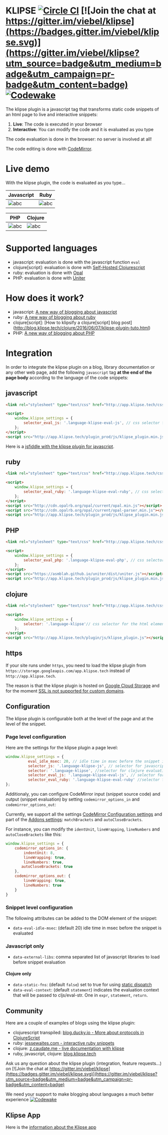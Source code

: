 # KLIPSE [![Circle CI](https://circleci.com/gh/viebel/klipse/tree/master.svg?style=svg)](https://circleci.com/gh/viebel/klipse/tree/master) [![Join the chat at https://gitter.im/viebel/klipse](https://badges.gitter.im/viebel/klipse.svg)](https://gitter.im/viebel/klipse?utm_source=badge&utm_medium=badge&utm_campaign=pr-badge&utm_content=badge)  [![Codewake](https://www.codewake.com/badges/contribute.svg)](https://www.codewake.com/p/klipse)

The klipse plugin is a javascript tag that transforms static code snippets of an html page to live and interactive snippets:

1. **Live**: The code is executed in your browser
2. **Interactive**: You can modify the code and it is evaluated as you type

The code evaluation is done in the browser: no server is involved at all!

The code editing is done with [CodeMirror](http://codemirror.net/).

# Live demo

With the klipse plugin, the code is evaluated as you type...

|Javascript | Ruby |
|-------------------------|-------------------------|
|![abc](https://raw.githubusercontent.com/viebel/klipse/master/images/javascript-snippet.gif) |  ![abc](https://raw.githubusercontent.com/viebel/klipse/master/images/ruby-snippet.gif)|

|PHP | Clojure |
|-------------------------|-------------------------|
|![abc](https://raw.githubusercontent.com/viebel/klipse/master/images/php-snippet.gif) |  ![abc](https://raw.githubusercontent.com/viebel/klipse/master/images/clojure-snippet.gif?cachebuster1)|




# Supported languages

- javascript: evaluation is done with the javascript function `eval`
- clojure[script]: evaluation is done with [Self-Hosted Clojurescript](http://swannodette.github.io/2015/07/29/clojurescript-17)
- ruby: evaluation is done with [Opal](http://opalrb.org/)
- PHP: evaluation is done with [Uniter](https://asmblah.github.io/uniter/)


# How does it work?

- javascript: [A new way of blogging about javascript](http://blog.klipse.tech/javascript/2016/06/20/blog-javascript.html)
- ruby: [A new way of blogging about ruby](http://blog.klipse.tech/ruby/2016/06/20/blog-ruby.html)
- clojure[script]: [How to klipsify a clojure[script] blog post] (http://blog.klipse.tech/clojure/2016/06/07/klipse-plugin-tuto.html)
- PHP: [A new way of blogging about PHP](http://blog.klipse.tech/php/2016/06/26/blog-php.html)


# Integration

In order to integrate the klipse plugin on a blog, library documentation or any other web page, add the following `javascript` tag **at the end of the page body** according to the language of the code snippets:

## javascript

```html
<link rel="stylesheet" type="text/css" href="http://app.klipse.tech/css/codemirror.css">

<script>
    window.klipse_settings = {
        selector_eval_js: '.language-klipse-eval-js', // css selector for the html elements you want to klipsify
    };
</script>
<script src="http://app.klipse.tech/plugin_prod/js/klipse_plugin.min.js"></script>
```

Here is a [jsfiddle with the klipse plugin for javascript](https://jsfiddle.net/viebel/50oLnykk/).

## ruby

```html
<link rel="stylesheet" type="text/css" href="http://app.klipse.tech/css/codemirror.css">

<script>
    window.klipse_settings = {
        selector_eval_ruby: '.language-klipse-eval-ruby', // css selector for the html elements you want to klipsify
    };
</script>
<script src="http://cdn.opalrb.org/opal/current/opal.min.js"></script>
<script src="http://cdn.opalrb.org/opal/current/opal-parser.min.js"></script>
<script src="http://app.klipse.tech/plugin_prod/js/klipse_plugin.min.js"></script>
```

## PHP

```html
<link rel="stylesheet" type="text/css" href="http://app.klipse.tech/css/codemirror.css">

<script>
    window.klipse_settings = {
        selector_eval_php: '.language-klipse-eval-php', // css selector for the html elements you want to klipsify
    };
</script>
<script src="https://asmblah.github.io/uniter/dist/uniter.js"></script>
<script src="http://app.klipse.tech/plugin_prod/js/klipse_plugin.min.js"></script>
```


## clojure

```html
<link rel="stylesheet" type="text/css" href="http://app.klipse.tech/css/codemirror.css">

<script>
    window.klipse_settings = {
        selector: '.language-klipse'// css selector for the html elements you want to klipsify
    };
</script>
<script src="http://app.klipse.tech/plugin/js/klipse_plugin.js"></script>
```

## https

If your site runs under `https`, you need to load the klipse plugin from `https://storage.googleapis.com/app.klipse.tech` instead of `http://app.klipse.tech`.

The reason is that the klipse plugin is hosted on [Google Cloud Storage](https://cloud.google.com/storage/) and for the moment [SSL is not supported for custom domains](https://cloud.google.com/storage/docs/hosting-static-website#creating_a_cname_alias).

## Configuration

The klipse plugin is configurable both at the level of the page and at the level of the snippet.

### Page level configuration


Here are the settings for the klipse plugin a page level:

~~~javascript
window.klipse_settings = {
          eval_idle_msec: 20, // idle time in msec before the snippet is evaluated
          selector_js: '.language-klipse-js', // selector for javascript evaluation snippets
          selector: '.language-klipse', //selector for clojure evaluation snippets
          selector_eval_js: '.language-klipse-eval-js', // selector for clojure transpilation snippets
          selector_eval_ruby: '.language-klipse-eval-ruby' //selector for ruby evaluation snippets
};

~~~

Additionaly, you can configure CodeMirror input (snippet source code) and output (snippet evaluation) by setting `codemirror_options_in` and `codemirror_options_out`:

Currently, we support all the settings [CodeMirror Configuration settings](http://codemirror.net/doc/manual.html#config) and part of the [Addons settings](http://codemirror.net/doc/manual.html#addons):  `matchBrackets` and `autoCloseBrackets`.

For instance, you can modify the `identUnit`, `lineWrapping`, `lineNumbers` and `autoCloseBrackets` like this:
~~~javascript
window.klipse_settings = {
    codemirror_options_in: {
        indentUnit: 8,
        lineWrapping: true,
        lineNumbers: true,
       autoCloseBrackets: true
    },
    codemirror_options_out: {
        lineWrapping: true,
        lineNumbers: true
    }
}
~~~

### Snippet level configuration

The following attributes can be added to the DOM element of the snippet:

* `data-eval-idle-msec`: (default 20) idle time in msec before the snippet is evaluated

### Javascript only

* `data-external-libs`: comma separated list of javascript libraries to load before snippet evaluation

#### Clojure only

* `data-static-fns`: (default `false`) set to true for using [static dispatch](http://blog.klipse.tech/clojurescript/2016/04/13/static-fns.html)
* `data-eval-context`: (default `statement`) indicates the evaluation context that will be passed to cljs/eval-str. One in `expr`, `statement`, `return`.  


## Community

Here are a couple of examples of blogs using the klipse plugin:

- clojurescript transpiled: [blog.ducky.io - More about protocols in ClojureScript](http://blog.ducky.io/clojurescript/2016/06/08/more-defprotocol/)
- ruby: [jessewaites.com - interactive ruby snippets](http://jessewaites.com/embedding-interactive-ruby-snippets-into-web-pages/)
- clojure: [z.caudate.me - live documentation with klipse](http://z.caudate.me/klipse-demo/)
- ruby, javascript, clojure: [blog.klipse.tech](blog.klipse.tech)

Ask us any question about the klipse plugin (integration, feature requests...) on [![Join the chat at https://gitter.im/viebel/klipse](https://badges.gitter.im/viebel/klipse.svg)](https://gitter.im/viebel/klipse?utm_source=badge&utm_medium=badge&utm_campaign=pr-badge&utm_content=badge)

We need your support to make blogging about languages a much better experience [![Codewake](https://www.codewake.com/badges/contribute.svg)](https://www.codewake.com/p/klipse)


## Klipse App
Here is the [information about the Klipse app](https://github.com/viebel/klipse/blob/master/contributing.md)
